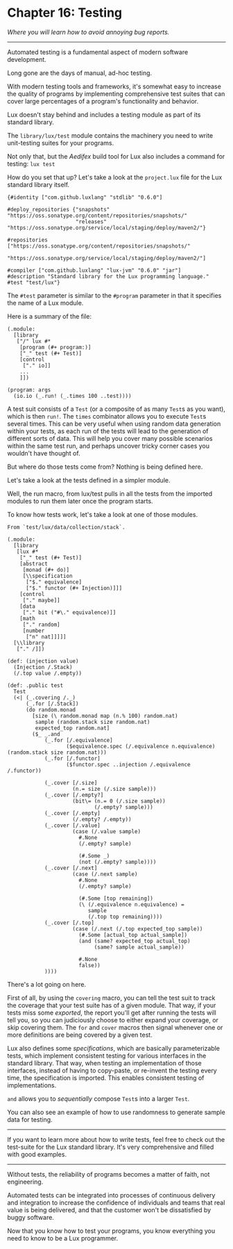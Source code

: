 # Chapter 16: Testing

_Where you will learn how to avoid annoying bug reports._

---

Automated testing is a fundamental aspect of modern software development.

Long gone are the days of manual, ad-hoc testing.

With modern testing tools and frameworks, it's somewhat easy to increase the quality of programs by implementing comprehensive test suites that can cover large percentages of a program's functionality and behavior.

Lux doesn't stay behind and includes a testing module as part of its standard library.

The `library/lux/test` module contains the machinery you need to write unit-testing suites for your programs.

Not only that, but the _Aedifex_ build tool for Lux also includes a command for testing: `lux test`

How do you set that up?
Let's take a look at the `project.lux` file for the Lux standard library itself.

```
{#identity ["com.github.luxlang" "stdlib" "0.6.0"]

#deploy_repositories {"snapshots" "https://oss.sonatype.org/content/repositories/snapshots/"
                      "releases" "https://oss.sonatype.org/service/local/staging/deploy/maven2/"}

#repositories ["https://oss.sonatype.org/content/repositories/snapshots/"
               "https://oss.sonatype.org/service/local/staging/deploy/maven2/"]

#compiler ["com.github.luxlang" "lux-jvm" "0.6.0" "jar"]
#description "Standard library for the Lux programming language."
#test "test/lux"}
```

The `#test` parameter is similar to the `#program` parameter in that it specifies the name of a Lux module.

Here is a summary of the file:

```
(.module:
  [library
   ["/" lux #*
    [program (#+ program:)]
    ["_" test (#+ Test)]
    [control
     ["." io]]
    ...
    ]])

(program: args
  (io.io (_.run! (_.times 100 ..test))))

```

A test suit consists of a `Test` (or a composite of as many `Test`s as you want), which is then `run!`.
The `times` combinator allows you to execute `Test`s several times.
This can be very useful when using random data generation within your tests, as each run of the tests will lead to the generation of different sorts of data.
This will help you cover many possible scenarios within the same test run, and perhaps uncover tricky corner cases you wouldn't have thought of.

But where do those tests come from?
Nothing is being defined here.

Let's take a look at the tests defined in a simpler module.

Well, the run macro, from lux/test pulls in all the tests from the imported modules to run them later once the program starts.

To know how tests work, let's take a look at one of those modules.

	From `test/lux/data/collection/stack`.

```
(.module:
  [library
   [lux #*
    ["_" test (#+ Test)]
    [abstract
     [monad (#+ do)]
     [\\specification
      ["$." equivalence]
      ["$." functor (#+ Injection)]]]
    [control
     ["." maybe]]
    [data
     ["." bit ("#\." equivalence)]]
    [math
     ["." random]
     [number
      ["n" nat]]]]]
  [\\library
   ["." /]])

(def: (injection value)
  (Injection /.Stack)
  (/.top value /.empty))

(def: .public test
  Test
  (<| (_.covering /._)
      (_.for [/.Stack])
      (do random.monad
        [size (\ random.monad map (n.% 100) random.nat)
         sample (random.stack size random.nat)
         expected_top random.nat]
        ($_ _.and
            (_.for [/.equivalence]
                   ($equivalence.spec (/.equivalence n.equivalence) (random.stack size random.nat)))
            (_.for [/.functor]
                   ($functor.spec ..injection /.equivalence /.functor))
            
            (_.cover [/.size]
                     (n.= size (/.size sample)))
            (_.cover [/.empty?]
                     (bit\= (n.= 0 (/.size sample))
                            (/.empty? sample)))
            (_.cover [/.empty]
                     (/.empty? /.empty))
            (_.cover [/.value]
                     (case (/.value sample)
                       #.None
                       (/.empty? sample)
                       
                       (#.Some _)
                       (not (/.empty? sample))))
            (_.cover [/.next]
                     (case (/.next sample)
                       #.None
                       (/.empty? sample)
                       
                       (#.Some [top remaining])
                       (\ (/.equivalence n.equivalence) =
                          sample
                          (/.top top remaining))))
            (_.cover [/.top]
                     (case (/.next (/.top expected_top sample))
                       (#.Some [actual_top actual_sample])
                       (and (same? expected_top actual_top)
                            (same? sample actual_sample))
                       
                       #.None
                       false))
            ))))

```

There's a lot going on here.

First of all, by using the `covering` macro, you can tell the test suit to track the coverage that your test suite has of a given module.
That way, if your tests miss some _exported_, the report you'll get after running the tests will tell you, so you can judiciously choose to either expand your coverage, or skip covering them.
The `for` and `cover` macros then signal whenever one or more definitions are being covered by a given test.

Lux also defines some _specifications_, which are basically parameterizable tests, which implement consistent testing for various interfaces in the standard library.
That way, when testing an implementation of those interfaces, instead of having to copy-paste, or re-invent the testing every time, the specification is imported.
This enables consistent testing of implementations.

`and` allows you to _sequentially_ compose `Test`s into a larger `Test`.

You can also see an example of how to use randomness to generate sample data for testing.

---

If you want to learn more about how to write tests, feel free to check out the test-suite for the Lux standard library.
It's very comprehensive and filled with good examples.

---

Without tests, the reliability of programs becomes a matter of faith, not engineering.

Automated tests can be integrated into processes of continuous delivery and integration to increase the confidence of individuals and teams that real value is being delivered, and that the customer won't be dissatisfied by buggy software.

Now that you know how to test your programs, you know everything you need to know to be a Lux programmer.

